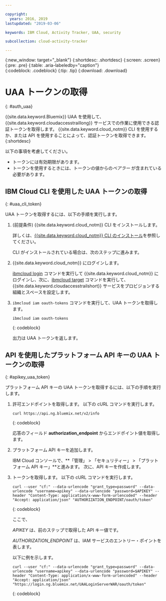 ```yaml
---

copyright:
  years: 2016, 2019
lastupdated: "2019-03-06"

keywords: IBM Cloud, Activity Tracker, UAA, security

subcollection: cloud-activity-tracker

---
```


{:new_window: target="_blank"}
{:shortdesc: .shortdesc}
{:screen: .screen}
{:pre: .pre}
{:table: .aria-labeledby="caption"}    
{:codeblock: .codeblock}
{:tip: .tip}
{:download: .download}


# UAA トークンの取得
{: #auth_uaa}

{{site.data.keyword.Bluemix}} UAA を使用して、{{site.data.keyword.cloudaccesstraillong}} サービスでの作業に使用できる認証トークンを取得します。 {{site.data.keyword.cloud_notm}} CLI を使用するか、または API を使用することによって、認証トークンを取得できます。
{:shortdesc}

以下の事項を考慮してください。

* トークンには有効期限があります。 
* トークンを使用するときには、トークンの値からの*ベアラー* が含まれている必要があります。
		
## IBM Cloud CLI を使用した UAA トークンの取得
{: #uaa_cli_token}

UAA トークンを取得するには、以下の手順を実行します。

1. (前提条件) {{site.data.keyword.cloud_notm}} CLI をインストールします。

   詳しくは、[{{site.data.keyword.cloud_notm}} CLI のインストール](/docs/cli?topic=cloud-cli-ibmcloud-cli#ibmcloud-cli)を参照してください。
   
   CLI がインストールされている場合は、次のステップに進みます。
    
2. {{site.data.keyword.cloud_notm}} にログインします。 

    [ibmcloud login](/docs/cli/reference/ibmcloud/bx_cli.html#ibmcloud_login) コマンドを実行して {{site.data.keyword.cloud_notm}} にログインし、次に、[ibmcloud target](/docs/cli/reference/ibmcloud/bx_cli.html#ibmcloud_target) コマンドを実行して、{{site.data.keyword.cloudaccesstrailshort}} サービスをプロビジョンする組織とスペースを設定します。
	
3. `ibmcloud iam oauth-tokens` コマンドを実行して、UAA トークンを取得します。

    ```
	ibmcloud iam oauth-tokens
	```
	{: codeblock}
	
	出力は UAA トークンを返します。


	


## API を使用したプラットフォーム API キーの UAA トークンの取得
{: #apikey_uaa_token}

プラットフォーム API キーの UAA トークンを取得するには、以下の手順を実行します。

1. 許可エンドポイントを取得します。 以下の cURL コマンドを実行します。

    ```
    curl https://api.ng.bluemix.net/v2/info
    ```
    {: codeblock}

    応答のフィールド **authorization_endpoint** からエンドポイント値を取得します。

2. プラットフォーム API キーを追加します。

    IBM Cloud コンソールで、**「管理」 > 「セキュリティー」 > 「プラットフォーム API キー」**と進みます。
    次に、API キーを作成します。

3. トークンを取得します。 以下の cURL コマンドを実行します。

    ```
    curl --user "cf:" --data-urlencode "grant_type=password" --data-urlencode "username=apikey" --data-urlencode "password=$APIKEY" --header "Content-Type: application/x-www-form-urlencoded" --header "Accept: application/json" "AUTHORIZATION_ENDPOINT/oauth/token"
    ```
    {: codeblock}

    ここで、 
    
    *APIKEY* は、前のステップで取得した API キー値です。
    
    *AUTHORIZATION_ENDPOINT* は、IAM サービスのエントリー・ポイントを表します。

    以下に例を示します。

    ```
    curl --user "cf:" --data-urlencode "grant_type=password" --data-urlencode "username=apikey" --data-urlencode "password=$APIKEY" --header "Content-Type: application/x-www-form-urlencoded" --header "Accept: application/json" "https://login.ng.bluemix.net/UAALoginServerWAR/oauth/token"
    ```
    {: codeblock}



